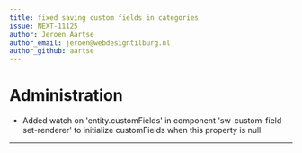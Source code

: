 ```yaml
---
title: fixed saving custom fields in categories
issue: NEXT-11125
author: Jeroen Aartse
author_email: jeroen@webdesigntilburg.nl 
author_github: aartse
---
```

# Administration
*  Added watch on 'entity.customFields' in component 'sw-custom-field-set-renderer' to initialize customFields when this property is null.
___
